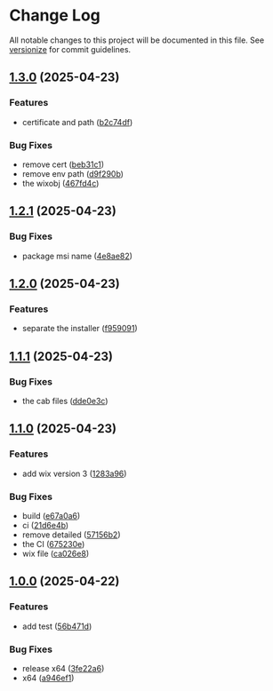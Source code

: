 # Change Log

All notable changes to this project will be documented in this file. See [versionize](https://github.com/versionize/versionize) for commit guidelines.

<a name="1.3.0"></a>
## [1.3.0](https://www.github.com/zulfikar4568/BuildDotnetApp/releases/tag/v1.3.0) (2025-04-23)

### Features

* certificate and path ([b2c74df](https://www.github.com/zulfikar4568/BuildDotnetApp/commit/b2c74df142040e83b3fb795a65f73caa6b783ac3))

### Bug Fixes

* remove cert ([beb31c1](https://www.github.com/zulfikar4568/BuildDotnetApp/commit/beb31c172408272fead21dce4dda7ed76f8db70b))
* remove env path ([d9f290b](https://www.github.com/zulfikar4568/BuildDotnetApp/commit/d9f290bf050b376db6f07c0b54b296c00f413699))
* the wixobj ([467fd4c](https://www.github.com/zulfikar4568/BuildDotnetApp/commit/467fd4c2deab15fc9adf3c8dce0885a3061a58f4))

<a name="1.2.1"></a>
## [1.2.1](https://www.github.com/zulfikar4568/BuildDotnetApp/releases/tag/v1.2.1) (2025-04-23)

### Bug Fixes

* package msi name ([4e8ae82](https://www.github.com/zulfikar4568/BuildDotnetApp/commit/4e8ae82277e0b5a99e3f420ed9a0dc05f79ff972))

<a name="1.2.0"></a>
## [1.2.0](https://www.github.com/zulfikar4568/BuildDotnetApp/releases/tag/v1.2.0) (2025-04-23)

### Features

* separate the installer ([f959091](https://www.github.com/zulfikar4568/BuildDotnetApp/commit/f9590915f342efab96aa0d475462bd0bba19d577))

<a name="1.1.1"></a>
## [1.1.1](https://www.github.com/zulfikar4568/BuildDotnetApp/releases/tag/v1.1.1) (2025-04-23)

### Bug Fixes

* the cab files ([dde0e3c](https://www.github.com/zulfikar4568/BuildDotnetApp/commit/dde0e3c376174c82f8c46ef2a72c8f1dfd0ed0cd))

<a name="1.1.0"></a>
## [1.1.0](https://www.github.com/zulfikar4568/BuildDotnetApp/releases/tag/v1.1.0) (2025-04-23)

### Features

* add wix version 3 ([1283a96](https://www.github.com/zulfikar4568/BuildDotnetApp/commit/1283a96da14cf7bb3b5112c6963f5a96aa675518))

### Bug Fixes

* build ([e67a0a6](https://www.github.com/zulfikar4568/BuildDotnetApp/commit/e67a0a6af462bfc721d480a0a2b53def879beaef))
* ci ([21d6e4b](https://www.github.com/zulfikar4568/BuildDotnetApp/commit/21d6e4b2a8ed98020c2a0787a3463bc540fa1302))
* remove detailed ([57156b2](https://www.github.com/zulfikar4568/BuildDotnetApp/commit/57156b2d6ba47d7a3afba68417ba846f19b0d86d))
* the CI ([675230e](https://www.github.com/zulfikar4568/BuildDotnetApp/commit/675230e80bcbe1db6dbfff14465d6627bc525afb))
* wix file ([ca026e8](https://www.github.com/zulfikar4568/BuildDotnetApp/commit/ca026e897bec8380ed42594a5c33455ac3eaac77))

<a name="1.0.0"></a>
## [1.0.0](https://www.github.com/zulfikar4568/BuildDotnetApp/releases/tag/v1.0.0) (2025-04-22)

### Features

* add test ([56b471d](https://www.github.com/zulfikar4568/BuildDotnetApp/commit/56b471d9887fbb8e6b43928fe0ef4badcda52373))

### Bug Fixes

* release x64 ([3fe22a6](https://www.github.com/zulfikar4568/BuildDotnetApp/commit/3fe22a6b00db560ea5b0b49e4308f1ecb2e83ac3))
* x64 ([a946ef1](https://www.github.com/zulfikar4568/BuildDotnetApp/commit/a946ef1e55db26e5c5a35310f7c5dec3b6ce65c8))

